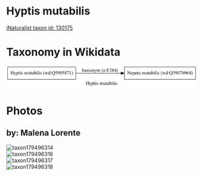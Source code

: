 
Hyptis mutabilis
================
  
[iNaturalist taxon id: 130175](https://www.inaturalist.org/taxa/130175)
# Taxonomy in Wikidata
  
![Hyptis mutabilis](../wikidata_schemas/Hyptis_mutabilis.gv.png)
# Photos

## by: Malena Lorente
  
![taxon179496314](https://inaturalist-open-data.s3.amazonaws.com/photos/192327740/medium.jpg)  
![taxon179496316](https://inaturalist-open-data.s3.amazonaws.com/photos/192327793/medium.jpg)  
![taxon179496317](https://inaturalist-open-data.s3.amazonaws.com/photos/192327853/medium.jpg)  
![taxon179496318](https://inaturalist-open-data.s3.amazonaws.com/photos/192327888/medium.jpg)